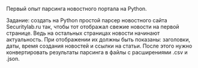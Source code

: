 Первый опыт парсинга новостного портала на Python.

Задание: создать на Python простой парсер новостного сайта Securitylab.ru так, чтобы тот отображал свежие новости на первой странице. Ведь на остальных страницах новости начинают актуальность. При отображении их должны быть показаны: заголовки, даты, время создания новостей и ссылки на статьи. После этого нужно конвертировать результаты парсинга в файлы с расширениями .csv и .json.
